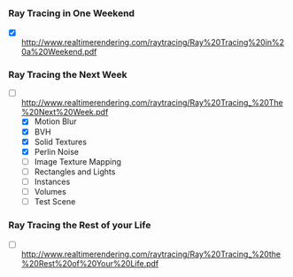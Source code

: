 ### Ray Tracing in One Weekend

- [x] http://www.realtimerendering.com/raytracing/Ray%20Tracing%20in%20a%20Weekend.pdf

### Ray Tracing the Next Week

- [ ] http://www.realtimerendering.com/raytracing/Ray%20Tracing_%20The%20Next%20Week.pdf
	- [x] Motion Blur
	- [x] BVH
	- [x] Solid Textures
	- [x] Perlin Noise
	- [ ] Image Texture Mapping
	- [ ] Rectangles and Lights
	- [ ] Instances
	- [ ] Volumes 
	- [ ] Test Scene

### Ray Tracing the Rest of your Life

- [ ] http://www.realtimerendering.com/raytracing/Ray%20Tracing_%20the%20Rest%20of%20Your%20Life.pdf
